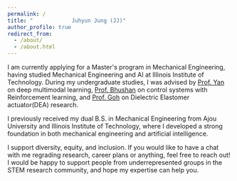 ```yaml
---
permalink: /
title: "⠀⠀⠀⠀⠀⠀⠀⠀⠀⠀Juhyun Jung (JJ)"
author_profile: true
redirect_from: 
  - /about/
  - /about.html
---
```


I am currently applying for a Master's program in Mechanical Engineering, having studied Mechanical Engineering and AI at Illinois Institute of Technology. During my undergraduate studies, I was advised by [Prof. Yan](https://tomyan555.github.io) on deep multimodal learning, [Prof. Bhushan](https://sites.google.com/iit.edu/bhushan-research-group/people) on control systems with Reinforcement learning, and [Prof. Goh](http://most.ajou.ac.kr) on Dielectric Elastomer actuator(DEA) research.

I previously received my dual B.S. in Mechanical Engineering from Ajou University and Illinois Institute of Technology, where I developed a strong foundation in both mechanical engineering and artificial intelligence.

I support diversity, equity, and inclusion. If you would like to have a chat with me regrading research, career plans or anything, feel free to reach out! I would be happy to support people from underrepresented groups in the STEM research community, and hope my expertise can help you.





